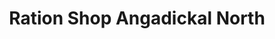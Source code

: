 ---
title: "Ration Shop Angadickal North"
url: /kodumon/ration-shop-angadickal-north/
shop: Lebensmittel
---